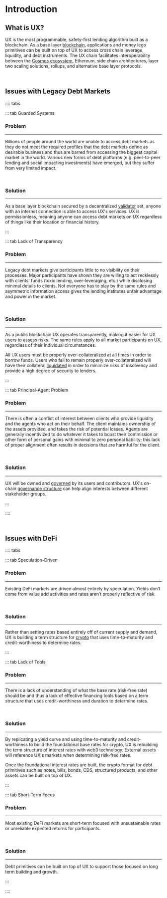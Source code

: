 # Introduction

## What is UX?

UX is the most programmable, safety-first lending algorithm built as a blockchain. As a base layer [blockchain](/learn-the-basics/blockchain-basics/what-is-blockchain), applications and money lego primitives can be built on top of UX to access cross chain leverage, liquidity, and debt instruments. The UX chain facilitates interoperability between the [Cosmos ecosystem](/learn-the-basics/cosmos-basics/what-is-cosmos), Ethereum, side chain architectures, layer two scaling solutions, rollups, and alternative base layer protocols.

<br>

## Issues with Legacy Debt Markets

:::: tabs

::: tab Guarded Systems

### Problem

---

Billions of people around the world are unable to access debt markets as they do not meet the required profiles that the debt markets define as desirable business and thus are barred from accessing the biggest capital market in the world. Various new forms of debt platforms (e.g. peer-to-peer lending and social impacting investments) have emerged, but they suffer from very limited impact.

<br>

### Solution

---

As a base layer blockchain secured by a decentralized [validator](/learn-the-basics/staking-basics/what-is-validator) set, anyone with an internet connection is able to access UX's services. UX is permissionless, meaning anyone can access debt markets on UX regardless of things like their location or financial history.

:::

::: tab Lack of Transparency

### Problem

---

Legacy debt markets give participants little to no visibility on their processes. Major participants have shown they are willing to act recklessly with clients' funds (toxic lending, over-leveraging, etc.) while disclosing minimal details to clients. Not everyone has to play by the same rules and asymmetric information access gives the lending institutes unfair advantage and power in the market.

<br>

### Solution

---

As a public blockchain UX operates transparently, making it easier for UX users to assess risks. The same rules apply to all market participants on UX, regardless of their individual circumstances.

All UX users must be properly over-collateralized at all times in order to borrow funds. Users who fail to remain properly over-collateralized will have their collateral [liquidated](/users/UX-basics/common-terms.html#liquidation) in order to minimize risks of insolvency and provide a high degree of security to lenders.

:::

::: tab Principal-Agent Problem

### Problem

---

There is often a conflict of interest between clients who provide liquidity and the agents who act on their behalf. The client maintains ownership of the assets provided, and takes the risk of potential losses. Agents are generally incentivized to do whatever it takes to boost their commission or other form of personal gains with minimal to zero personal liability; this lack of proper alignment often results in decisions that are harmful for the client.

<br>

### Solution

---

UX will be owned and [governed](/governance) by its users and contributors. UX's on-chain [governance structure](/governance/governance-overview) can help align interests between different stakeholder groups.

:::

::::

<br>

## Issues with DeFi

:::: tabs

::: tab Speculation-Driven

### Problem

---

Existing DeFi markets are driven almost entirely by speculation. Yields don’t come from value add activities and rates aren’t properly reflective of risk.

<br>

### Solution

---

Rather than setting rates based entirely off of current supply and demand, UX is building a term structure for [crypto](/learn-the-basics/crypto-basics/what-is-crypto) that uses time-to-maturity and credit-worthiness to determine rates.

:::

::: tab Lack of Tools

### Problem

---

There is a lack of understanding of what the base rate (risk-free rate) should be and thus a lack of effective financing tools based on a term structure that uses credit-worthiness and duration to determine rates.

<br>

### Solution

---

By replicating a yield curve and using time-to-maturity and credit-worthiness to build the foundational base rates for crypto, UX is rebuilding the term structure of interest rates with web3 technology. External assets will reference UX's markets when determining risk-free rates.

Once the foundational interest rates are built, the crypto format for debt primitives such as notes, bills, bonds, CDS, structured products, and other assets can be built on top of UX.

:::

::: tab Short-Term Focus

### Problem

---

Most existing DeFi markets are short-term focused with unsustainable rates or unreliable expected returns for participants.

<br>

### Solution

---

Debt primitives can be built on top of UX to support those focused on long term building and growth.

:::

::::
